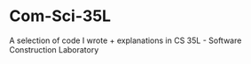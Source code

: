 # Com-Sci-35L
A selection of code I wrote + explanations in CS 35L - Software Construction Laboratory

